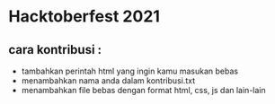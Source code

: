 # Hacktoberfest 2021
## cara kontribusi : 
- tambahkan perintah html yang ingin kamu masukan bebas
- menambahkan nama anda dalam kontribusi.txt
- menambahkan file bebas dengan format html, css, js dan lain-lain
